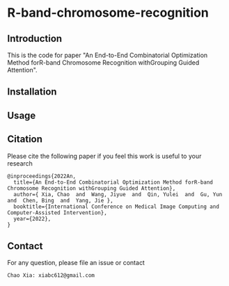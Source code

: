 # R-band-chromosome-recognition

## Introduction

This is the code for paper "An End-to-End Combinatorial Optimization Method forR-band Chromosome Recognition withGrouping Guided Attention".

## Installation

## Usage

## Citation

Please cite the following paper if you feel this work is useful to your research

    @inproceedings{2022An,
      title={An End-to-End Combinatorial Optimization Method forR-band Chromosome Recognition withGrouping Guided Attention},    
      author={ Xia, Chao  and  Wang, Jiyue  and  Qin, Yulei  and  Gu, Yun  and  Chen, Bing  and  Yang, Jie },
      booktitle={International Conference on Medical Image Computing and Computer-Assisted Intervention},
      year={2022},
    }

## Contact

For any question, please file an issue or contact

    Chao Xia: xiabc612@gmail.com
